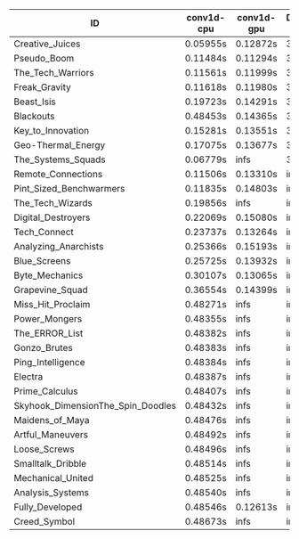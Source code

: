 |ID|conv1d-cpu|conv1d-gpu|DWSPConv2D-gpu|gemm-gpu|avg|
|-|-|-|-|-|-|
|Creative_Juices|0.05955s|0.12872s|3.07533s|1.97703s|1.31016s|
|Pseudo_Boom|0.11484s|0.11294s|3.12531s|1.89976s|1.31321s|
|The_Tech_Warriors|0.11561s|0.11999s|3.14887s|1.90003s|1.32112s|
|Freak_Gravity|0.11618s|0.11980s|3.18464s|1.92245s|1.33577s|
|Beast_Isis|0.19723s|0.14291s|3.06803s|2.05122s|1.36485s|
|Blackouts|0.48453s|0.14365s|3.07043s|2.07279s|1.44285s|
|Key_to_Innovation|0.15281s|0.13551s|3.31417s|2.24665s|1.46228s|
|Geo-Thermal_Energy|0.17075s|0.13677s|3.10671s|2.67128s|1.52138s|
|The_Systems_Squads|0.06779s|infs|3.41833s|1.99310s|infs|
|Remote_Connections|0.11506s|0.13310s|infs|4.63554s|infs|
|Pint_Sized_Benchwarmers|0.11835s|0.14803s|infs|1.91467s|infs|
|The_Tech_Wizards|0.19856s|infs|infs|4.64953s|infs|
|Digital_Destroyers|0.22069s|0.15080s|infs|4.62273s|infs|
|Tech_Connect|0.23737s|0.13264s|infs|2.10489s|infs|
|Analyzing_Anarchists|0.25366s|0.15193s|infs|2.74446s|infs|
|Blue_Screens|0.25725s|0.13932s|infs|2.75745s|infs|
|Byte_Mechanics|0.30107s|0.13065s|infs|4.64576s|infs|
|Grapevine_Squad|0.36554s|0.14399s|infs|4.63069s|infs|
|Miss_Hit_Proclaim|0.48271s|infs|infs|4.63951s|infs|
|Power_Mongers|0.48355s|infs|infs|4.63226s|infs|
|The_ERROR_List|0.48382s|infs|infs|4.62802s|infs|
|Gonzo_Brutes|0.48383s|infs|infs|4.62263s|infs|
|Ping_Intelligence|0.48384s|infs|infs|4.67511s|infs|
|Electra|0.48387s|infs|infs|4.60952s|infs|
|Prime_Calculus|0.48407s|infs|infs|4.64079s|infs|
|Skyhook_DimensionThe_Spin_Doodles|0.48432s|infs|infs|4.66113s|infs|
|Maidens_of_Maya|0.48476s|infs|infs|4.62702s|infs|
|Artful_Maneuvers|0.48492s|infs|infs|4.62298s|infs|
|Loose_Screws|0.48496s|infs|infs|4.60804s|infs|
|Smalltalk_Dribble|0.48514s|infs|infs|4.60107s|infs|
|Mechanical_United|0.48525s|infs|infs|4.63727s|infs|
|Analysis_Systems|0.48540s|infs|infs|4.62436s|infs|
|Fully_Developed|0.48546s|0.12613s|infs|4.63515s|infs|
|Creed_Symbol|0.48673s|infs|infs|4.63276s|infs|
